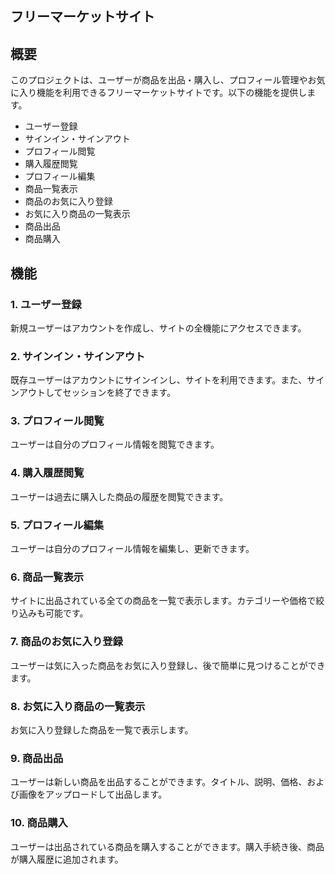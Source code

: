 ## フリーマーケットサイト

## 概要

このプロジェクトは、ユーザーが商品を出品・購入し、プロフィール管理やお気に入り機能を利用できるフリーマーケットサイトです。以下の機能を提供します。

- ユーザー登録
- サインイン・サインアウト
- プロフィール閲覧
- 購入履歴閲覧
- プロフィール編集
- 商品一覧表示
- 商品のお気に入り登録
- お気に入り商品の一覧表示
- 商品出品
- 商品購入

## 機能

### 1. ユーザー登録

新規ユーザーはアカウントを作成し、サイトの全機能にアクセスできます。

### 2. サインイン・サインアウト

既存ユーザーはアカウントにサインインし、サイトを利用できます。また、サインアウトしてセッションを終了できます。

### 3. プロフィール閲覧

ユーザーは自分のプロフィール情報を閲覧できます。

### 4. 購入履歴閲覧

ユーザーは過去に購入した商品の履歴を閲覧できます。

### 5. プロフィール編集

ユーザーは自分のプロフィール情報を編集し、更新できます。

### 6. 商品一覧表示

サイトに出品されている全ての商品を一覧で表示します。カテゴリーや価格で絞り込みも可能です。

### 7. 商品のお気に入り登録

ユーザーは気に入った商品をお気に入り登録し、後で簡単に見つけることができます。

### 8. お気に入り商品の一覧表示

お気に入り登録した商品を一覧で表示します。

### 9. 商品出品

ユーザーは新しい商品を出品することができます。タイトル、説明、価格、および画像をアップロードして出品します。

### 10. 商品購入

ユーザーは出品されている商品を購入することができます。購入手続き後、商品が購入履歴に追加されます。

